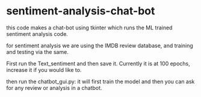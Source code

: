# sentiment-analysis-chat-bot

this code makes a chat-bot using tkinter which runs the ML trained sentiment analysis code.

for sentiment analysis we are using the IMDB review database, and training and testing via the same.

First run the Text_sentiment and then save it. Currently it is at 100 epochs, increase it if you would like to.

then run the chatbot_gui.py: it will first train the model and then you can ask for any review or analysis in a chatbot.
